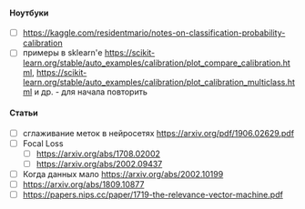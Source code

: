 #### Ноутбуки

- [ ] https://kaggle.com/residentmario/notes-on-classification-probability-calibration
- [ ] примеры в sklearn'е https://scikit-learn.org/stable/auto_examples/calibration/plot_compare_calibration.html, https://scikit-learn.org/stable/auto_examples/calibration/plot_calibration_multiclass.html и др. - для начала повторить

#### Статьи

- [ ] сглаживание меток в нейросетях https://arxiv.org/pdf/1906.02629.pdf
- [ ] Focal Loss
  - [ ] https://arxiv.org/abs/1708.02002
  - [ ] https://arxiv.org/abs/2002.09437
- [ ] Когда данных мало https://arxiv.org/abs/2002.10199
- [ ] https://arxiv.org/abs/1809.10877
- [ ] https://papers.nips.cc/paper/1719-the-relevance-vector-machine.pdf